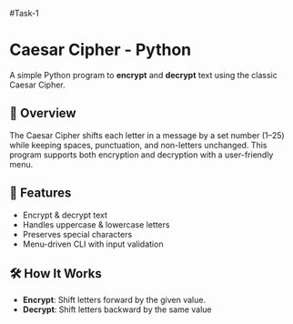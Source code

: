 #Task-1
# Caesar Cipher - Python

A simple Python program to **encrypt** and **decrypt** text using the classic Caesar Cipher.

## 📜 Overview
The Caesar Cipher shifts each letter in a message by a set number (1–25) while keeping spaces, punctuation, and non-letters unchanged. This program supports both encryption and decryption with a user-friendly menu.

## 🚀 Features
- Encrypt & decrypt text
- Handles uppercase & lowercase letters
- Preserves special characters
- Menu-driven CLI with input validation

## 🛠 How It Works
- **Encrypt**: Shift letters forward by the given value.
- **Decrypt**: Shift letters backward by the same value

